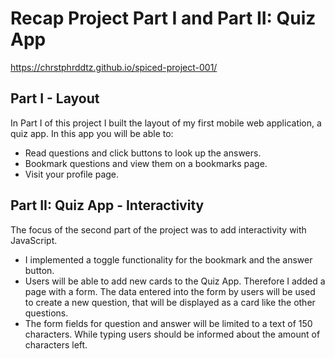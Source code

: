# Recap Project Part I and Part II: Quiz App

https://chrstphrddtz.github.io/spiced-project-001/

## Part I - Layout

In Part I of this project I built the layout of my first mobile web application, a quiz app. 
In this app you will be able to:

- Read questions and click buttons to look up the answers.
- Bookmark questions and view them on a bookmarks page.
- Visit your profile page.


## Part II: Quiz App - Interactivity

The focus of the second part of the project was to add interactivity with JavaScript.

- I implemented a toggle functionality for the bookmark and the answer button.
- Users will be able to add new cards to the Quiz App. Therefore I added a page with a form. The data entered into the form by users will be used to create a new question, that will be displayed as a card like the other questions.
- The form fields for question and answer will be limited to a text of 150 characters. While typing users should be informed about the amount of characters left.








